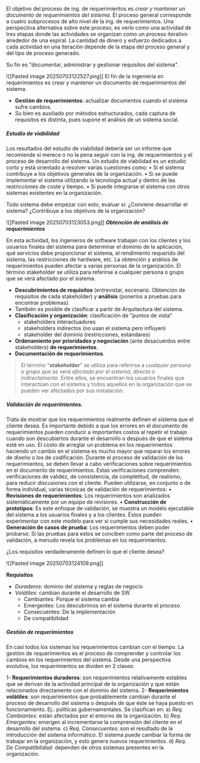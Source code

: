 El objetivo del proceso de ing. de requerimientos es *crear y mantener un documento de requerimientos del sistema*. El proceso general corresponde a cuatro subprocesos de alto nivel de la ing. de requerimientos. Una perspectiva alternativa sobre este proceso, es verlo como una actividad de tres etapas donde las actividades se organizan como un proceso iterativo alrededor de una espiral. La cantidad de dinero y esfuerzo dedicados a cada actividad en una iteración depende de la etapa del proceso general y del tipo de proceso generado.

Su fin es "documentar, administrar y gestionar requisitos del sistema".

![[Pasted image 20250703122527.png]]
El fin de la ingeniería en requerimientos es crear y mantener un documento de requerimientos del sistema. 

* **Gestión de requerimientos**: actualizar documentos cuando el sistema sufre cambios. 
* Su bien es auxiliado por métodos estructurados, cada captura de requisitos es distinta, pues supone el análisis de un sistema social. 

##### Estudio de viabilidad

Los resultados del estudio de viabilidad debería ser un informe que recomiende si merece o no la pena seguir con la ing. de requerimientos y el proceso de desarrollo del sistema. Un estudio de viabilidad es un estudio corto y está orientado a resolver varias cuestiones como: 
	• Si el sistema contribuye a los objetivos generales de la organización.
	• Si se puede implementar el sistema utilizando la tecnología actual y dentro de las restricciones de coste y tiempo.
	• Si puede integrarse el sistema con otros sistemas existentes en la organización.

Todo sistema debe empezar con esto, evaluar si: ¿Conviene desarrollar el sistema? ¿Contribuye a los objetivos de la organización? 

![[Pasted image 20250703123053.png]]
***Obtención de análisis de requerimientos***

En esta actividad, los ingenieros de software trabajan con los clientes y los usuarios finales del sistema para determinar el dominio de la aplicación, qué servicios debe proporcionar el sistema, el rendimiento requerido del sistema, las restricciones de hardware, etc. La obtención y análisis de requerimientos pueden afectar a varias personas de la organización. El término stakeholder se utiliza para referirse a cualquier persona o grupo que se verá afectado por el sistema.

* **Descubrimientos de requisitos** (entrevistar, escenario. Obtención de requisitos de cada stakeholder) y **análisis** (ponerlos a pruebas para encontrar problemas).
* También es posible de clasificar a partir de Arquitectura del sistema. 
* **Clasificación y organización**: clasificación de "puntos de vista" 
	* stakeholders interactuadores
	* stakeholders indirectos (no usan el sistema pero influyen)
	* stakeholder del dominio (restricciones, estándares)
* **Ordenamiento por prioridades y negociación** (ante desacuerdos entre stakeholders) **de requerimientos**. 
* **Documentación de requerimientos**.

> El término "**stakeholder**" se utiliza para referirse a *cualquier persona o grupo que se verá afectado por el sistema, directa o indirectamente*. Entre ellos, se encuentran los usuarios finales que interactúan con el sistema y todos aquellos en la organización que se pueden ver afectados por sus instalación. 

##### Validación de requerimientos. 

Trata de mostrar que los requerimientos realmente definen el sistema que el cliente desea. Es importante debido a que los errores en el documento de requerimientos pueden conducir a importantes costos al repetir el trabajo cuando son descubiertos durante el desarrollo o después de que el sistema esté en uso. El costo de arreglar un problema en los requerimientos haciendo un cambio en el sistema es mucho mayor que reparar los errores de diseño o los de codificación. Durante el proceso de validación de los requerimientos, se deben llevar a cabo verificaciones sobre requerimientos en el documento de requerimientos. Estas verificaciones comprenden: verificaciones de validez, de consistencia, de completitud, de realismo, para reducir discusiones con el cliente. Pueden utilizarse, en conjunto o de forma individual, varias técnicas de validación de requerimientos:
	• **Revisiones de requerimientos**: Los requerimientos son analizados sistemáticamente por un equipo de revisores.
	• **Construcción de prototipos**: Es este enfoque de validación, se muestra un modelo ejecutable del sistema a los usuarios finales y a los clientes. Éstos pueden experimentar con este modelo para ver si cumple sus necesidades reales.
	• **Generación de casos de prueba**: Los requerimientos deben poder probarse. Si las pruebas para estos se conciben como parte del proceso de validación, a menudo revela los problemas en los requerimientos.

¿Los requisitos verdaderamente definen lo que el cliente desea? 

![[Pasted image 20250703124109.png]]


**Requisitos**
- _Duraderos:_ dominio del sistema y reglas de negocio
- _Volátiles:_ cambian durante el desarrollo de SW
	- Cambiantes: Porque el sistema cambia
	- Emergentes: Los descubrimos en el sistema durante el proceso
	- Consecuentes: De la implementación
	- De compatibilidad

##### Gestión de requerimientos
En casi todos los sistemas los requerimientos cambian con el tiempo. La gestión de requerimientos es el proceso de comprender y controlar los cambios en los requerimientos del sistema. Desde una perspectiva evolutiva, los requerimientos se dividen en 2 clases:

1- **Requerimientos duraderos**: son requerimientos relativamente estables que se derivan de la actividad principal de la organización y que están relacionados directamente con el dominio del sistema.
2- **Requerimientos volátiles**: son requerimientos que probablemente cambian durante el proceso de desarrollo del sistema o después de que éste se haya puesto en funcionamiento. Ej.: políticas gubernamentales. Se clasifican en:
	a) *Req. Cambiantes*: están afectados por el entorno de la organización.
	b) *Req. Emergentes*: emergen al incrementarse la comprensión del cliente en el desarrollo del sistema.
	c) *Req. Consecuentes*: son el resultado de la introducción del sistema informático. El sistema puede cambiar la forma de trabajar en la organización, y esto genera nuevos requerimientos.
	d) *Req. De Compatibilidad*: dependen de otros sistemas presentes en la organización.